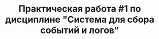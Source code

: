 # <p style="text-align: center;"> Практическая работа #1 по дисциплине "Система для сбора событий и логов" </p>

